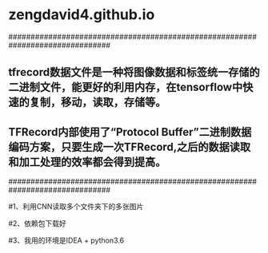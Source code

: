 # zengdavid4.github.io

###############################################################################
## tfrecord数据文件是一种将图像数据和标签统一存储的二进制文件，能更好的利用内存，在tensorflow中快速的复制，移动，读取，存储等。       
## TFRecord内部使用了“Protocol Buffer”二进制数据编码方案，只要生成一次TFRecord,之后的数据读取和加工处理的效率都会得到提高。         
###############################################################################

#1、利用CNN读取多个文件夹下的多张图片

#2、依赖包下载好

#3、我用的环境是IDEA + python3.6
